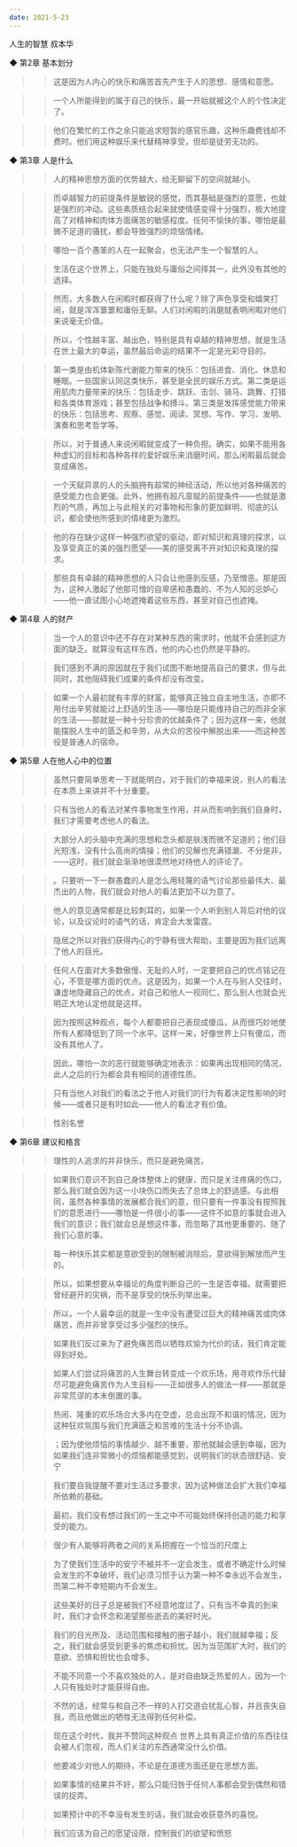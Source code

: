 ```yaml
---
date: 2021-5-23
---
```


人生的智慧
叔本华


◆ 第2章 基本划分

>> 这是因为人内心的快乐和痛苦首先产生于人的思想、感情和意愿。

>> 一个人所能得到的属于自己的快乐，最一开始就被这个人的个性决定了。

>> 他们在繁忙的工作之余只能追求短暂的感官乐趣，这种乐趣费钱却不费时。他们用这种娱乐来代替精神享受，但却是徒劳无功的。

◆ 第3章 人是什么

>> 人的精神思想方面的优势越大，给无聊留下的空间就越小。

>> 而卓越智力的前提条件是敏锐的感觉，而其基础是强烈的意愿，也就是强烈的冲动。这些素质结合起来就使情感变得十分强烈，极大地提高了对精神和肉体方面痛苦的敏感程度。任何不愉快的事，哪怕是最微不足道的骚扰，都会导致强烈的烦恼情绪。

>> 哪怕一百个愚笨的人在一起聚会，也无法产生一个智慧的人。

>> 生活在这个世界上，只能在独处与庸俗之间择其一，此外没有其他的选择。

>> 然而，大多数人在闲暇时都获得了什么呢？除了声色享受和嬉笑打闹，就是浑浑噩噩和庸俗无聊。人们对闲暇的消磨就表明闲暇对他们来说毫无价值。

>> 所以，个性越丰富、越出色，特别是具有卓越的精神思想，就是生活在世上最大的幸运，虽然最后命运的结果不一定是光彩夺目的。

>> 第一类是由机体新陈代谢能力带来的快乐：包括进食、消化、休息和睡眠。一些国家认同这类快乐，甚至是全民的娱乐方式。第二类是运用肌肉力量带来的快乐：包括走步、跳跃、击剑、骑马、跳舞、打猎和各类体育游戏；甚至包括战争和搏斗。第三类是发挥感觉能力带来的快乐：包括思考、观察、感觉、阅读、冥想、写作、学习、发明、演奏和思考哲学等。

>> 所以，对于普通人来说闲暇就变成了一种负担。确实，如果不能用各种虚幻的目标和各种各样的爱好娱乐来消磨时间，那么闲暇最后就会变成痛苦。

>> 一个天赋异禀的人的头脑拥有超常的神经活动，所以他对各种痛苦的感受能力也会更强。此外，他拥有超凡禀赋的前提条件——也就是激烈的气质，再加上与此相关的对事物和形象的更加鲜明、彻底的认识，都会使他所感到的情绪更为激烈。

>> 他的存在缺少这样一种强烈欲望的驱动，即对知识和真理的探求，以及享受真正的美的强烈愿望——美的感受离不开对知识和真理的探求。

>> 那些具有卓越的精神思想的人只会让他感到反感，乃至憎恶。那是因为，这种人激起了他那可憎的自卑感和愚蠢的、不为人知的忌妒心——他一直试图小心地遮掩着这些东西，甚至对自己也遮掩。

◆ 第4章 人的财产

>> 当一个人的意识中还不存在对某种东西的需求时，他就不会感到这方面的缺乏。就算没有这样东西，他的内心也仍然是平静的。

>> 我们感到不满的原因就在于我们试图不断地提高自己的要求，但与此同时，其他阻碍我们成果的条件却没有改变。

>> 如果一个人最初就有丰厚的财富，能够真正独立自主地生活，亦即不用付出辛劳就能过上舒适的生活——哪怕是只能维持自己的而非全家的生活——那就是一种十分珍贵的优越条件了；因为这样一来，他就能摆脱人生中的匮乏和辛劳，从大众的苦役中解脱出来——而这种苦役是普通人的宿命。

◆ 第5章 人在他人心中的位置

>> 虽然只要简单思考一下就能明白，对于我们的幸福来说，别人的看法在本质上来讲并不十分重要。

>> 只有当他人的看法对某件事物发生作用，并从而影响到我们自身时，我们才需要考虑他人的看法。

>> 大部分人的头脑中充满的思想和念头都是肤浅而微不足道的；他们目光短浅，没有什么高尚的情操；他们的见解也充满错漏、不分是非，——这时，我们就会渐渐地很漠然地对待他人的评论了。

>> 。只要听一下一群愚蠢的人是怎么用轻蔑的语气讨论那些最伟大、最杰出的人物，我们就会对他人的看法更加不以为意了。

>> 他人的意见通常都是比较刺耳的，如果一个人听到别人背后对他的议论，以及议论时的语气的话，肯定会大发雷霆。

>> 隐居之所以对我们获得内心的宁静有很大帮助，主要是因为我们远离了他人的目光。

>> 任何人在面对大多数傲慢、无耻的人时，一定要把自己的优点铭记在心，不管是哪方面的优点。这是因为，如果一个人在与别人交往时，谦虚地隐藏自己的优点，对自己和他人一视同仁，那么别人也就会光明正大地认定他就是这样。

>> 因为按照这种观点，每个人都要把自己表现成傻瓜，从而很巧妙地使所有人都降低到了同一个水平。这样一来，好像世界上只有傻瓜，而没有其他人了。

>> 因此，哪怕一次的恶行就能够确定地表示：如果再出现相同的情况，此人之后的行为都会具有相同的道德性质。

>> 只有当他人对我们的看法之于他人对我们的行为有着决定性影响的时候——或者只是有时如此——他人的看法才有价值。

>> 性别名誉

◆ 第6章 建议和格言

>> 理性的人追求的并非快乐，而只是避免痛苦。

>> 如果我们意识不到自己身体整体上的健康，而只是关注疼痛的伤口，那么我们就会因为这一小块伤口而失去了总体上的舒适感。与此相同，虽然各种事情的发展都合我们的意，但只要有一件事没有按照我们的意愿进行——哪怕是一件很小的事——这件不如意的事就会进入我们的意识；我们就会总是想这件事，而忽略了其他更重要的、随了我们心意的事。

>> 每一种快乐其实都是意欲受到的限制被消除后，意欲得到解放而产生的。

>> 所以，如果想要从幸福论的角度判断自己的一生是否幸福，就需要把曾经避开的灾祸，而不是享受的快乐列举出来。

>> 所以，一个人最幸运的就是一生中没有遭受过巨大的精神痛苦或肉体痛苦，而并非曾享受过多少强烈的快乐。

>> 如果我们反过来为了避免痛苦而以牺牲欢愉为代价的话，我们肯定能得到好处。

>> 如果人们尝试将痛苦的人生舞台转变成一个欢乐场，用寻欢作乐代替尽可能避免痛苦作为人生目标——正如很多人的做法一样——那就是非常荒谬的本末倒置的事。

>> 热闹、隆重的欢乐场合大多内在空虚，总会出现不和谐的情况，因为这种狂欢氛围与我们充满匮乏和苦难的生活十分不协调。

>> ；因为使他烦恼的事情越少、越不重要，那他就越会感到幸福，因为如果我们连非常微小的烦恼都能感觉到，说明我们的状态很舒适、安宁

>> 我们要自我提醒不要对生活过多要求，因为这种做法会扩大我们幸福所依赖的基础。

>> 最初，我们没有想过我们的一生之中不可能始终保持创造的能力和享受的能力。

>> 很少有人能够将两者之间的关系把握在一个恰当的尺度上

>> 为了使我们生活中的安宁不被并不一定会发生，或者不确定什么时候会发生的不幸破坏，我们必须习惯于认为第一种不幸永远不会发生，而第二种不幸短期内不会发生。

>> 这些美好的日子总是被我们不经意地度过了，只有当不幸真的到来时，我们才会怀念和渴望那些逝去的美好时光。

>> 我们的目光所及、活动范围和接触的圈子越小，我们就越幸福；反之，我们就会感受到更多的焦虑和担忧。因为当范围扩大时，我们的意欲、恐惧和担忧也会增多。

>> 不能不同意一个不喜欢独处的人，是对自由缺乏热爱的人，因为一个人只有独处时才能获得自由。

>> 不然的话，经常与和自己不一样的人打交道会扰乱心智，并且丧失自我，而且他做出的牺牲无法得到任何补偿。

>> 现在这个时代，我并不赞同这种观点 世界上具有真正价值的东西往往会被人们忽视，而人们关注的东西通常没什么价值。

>> 他要减少对他人的期待，不论是在道德方面还是在思想方面。

>> 如果事情的结果并不好，那么只能归咎于任何人事都会受到偶然和错误的捉弄。

>> 如果预计中的不幸没有发生的话，我们就会收获意外的喜悦。

>> 我们应该为自己的愿望设限，控制我们的欲望和愤怒
